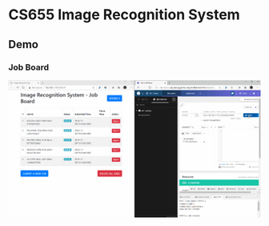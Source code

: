# **CS655 Image Recognition System**

## **Demo**
### Job Board
![](./docs/demos/demo-job-board.gif)